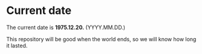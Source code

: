# Current date

The current date is **1975.12.20.** (YYYY.MM.DD.)

This repository will be good when the world ends, so we will know how long it lasted.